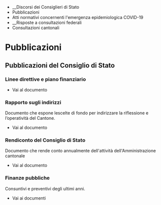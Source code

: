   * __Discorsi dei Consiglieri di Stato
  * Pubblicazioni
  * Atti normativi concernenti l'emergenza epidemiologica COVID-19
  *  __Risposte a consultazioni federali
  * Consultazioni cantonali

#  Pubblicazioni

## Pubblicazioni del Consiglio di Stato

### Linee direttive e piano finanziario

  * Vai al documento

### Rapporto sugli indirizzi

Documento che espone lescelte di fondo per indirizzare la riflessione e
l’operatività del Cantone.

  * Vai al documento

### Rendiconto del Consiglio di Stato

Documento che rende conto annualmente dell'attività dell'Amministrazione
cantonale

  * Vai al documento

### Finanze pubbliche

Consuntivi e preventivi degli ultimi anni.

  * Vai ai documenti

